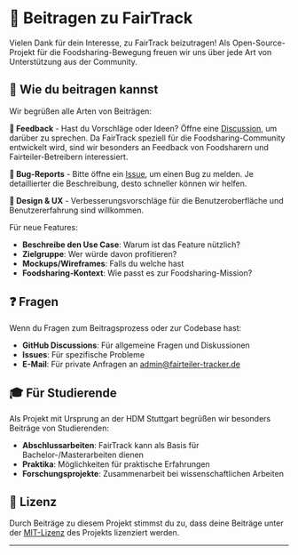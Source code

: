 # 🤝 Beitragen zu FairTrack

Vielen Dank für dein Interesse, zu FairTrack beizutragen! Als
Open-Source-Projekt für die Foodsharing-Bewegung freuen wir uns über jede Art
von Unterstützung aus der Community.

## 🚀 Wie du beitragen kannst

Wir begrüßen alle Arten von Beiträgen:

**💬 Feedback** - Hast du Vorschläge oder Ideen? Öffne eine
[Discussion](https://github.com/daniloleyalves/fairtrack/discussions), um
darüber zu sprechen. Da FairTrack speziell für die Foodsharing-Community
entwickelt wird, sind wir besonders an Feedback von Foodsharern und
Fairteiler-Betreibern interessiert.

**🐛 Bug-Reports** - Bitte öffne ein
[Issue](https://github.com/daniloleyalves/fairtrack/issues), um einen Bug zu
melden. Je detaillierter die Beschreibung, desto schneller können wir helfen.

<!-- **📚 Dokumentations-Verbesserungen** - Rechtschreibfehler oder defekte Links
entdeckt? Öffne einen PR. Bei größeren Änderungen starte bitte zuerst eine
Discussion. -->

**🎨 Design & UX** - Verbesserungsvorschläge für die Benutzeroberfläche und
Benutzererfahrung sind willkommen.

Für neue Features:

- **Beschreibe den Use Case**: Warum ist das Feature nützlich?
- **Zielgruppe**: Wer würde davon profitieren?
- **Mockups/Wireframes**: Falls du welche hast
- **Foodsharing-Kontext**: Wie passt es zur Foodsharing-Mission?

## ❓ Fragen

Wenn du Fragen zum Beitragsprozess oder zur Codebase hast:

- **GitHub Discussions**: Für allgemeine Fragen und Diskussionen
- **Issues**: Für spezifische Probleme
- **E-Mail**: Für private Anfragen an
  [admin@fairteiler-tracker.de](mailto:admin@fairteiler-tracker.de)

## 🎓 Für Studierende

Als Projekt mit Ursprung an der HDM Stuttgart begrüßen wir besonders Beiträge
von Studierenden:

- **Abschlussarbeiten**: FairTrack kann als Basis für Bachelor-/Masterarbeiten
  dienen
- **Praktika**: Möglichkeiten für praktische Erfahrungen
- **Forschungsprojekte**: Zusammenarbeit bei wissenschaftlichen Arbeiten

## 📄 Lizenz

Durch Beiträge zu diesem Projekt stimmst du zu, dass deine Beiträge unter der
[MIT-Lizenz](LICENSE) des Projekts lizenziert werden.

---
